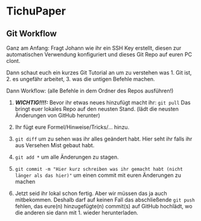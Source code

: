 # TichuPaper

## Git Workflow

Ganz am Anfang: Fragt Johann wie ihr ein SSH Key erstellt, diesen zur automatischen Verwendung konfiguriert und dieses Git Repo auf euren PC clont.

Dann schaut euch ein kurzes Git Tutorial an um zu verstehen was 1. Git ist, 2. es ungefähr arbeitet, 3. was die untigen Befehle machen.

Dann Workflow: (alle Befehle in dem Ordner des Repos ausführen!)

1. ***WICHTIG!!!!:*** Bevor ihr etwas neues hinzufügt macht ihr:
   ```git pull```
   Das bringt euer lokales Repo auf den neusten Stand. (lädt die neusten Änderungen von GitHub herunter)

2. Ihr fügt eure Formel/Hinweise/Tricks/... hinzu.

3. ```git diff```
   um zu sehen was ihr alles geändert habt. Hier seht ihr falls ihr aus Versehen Mist gebaut habt.

4. ```git add *```
   um alle Änderungen zu stagen.

4. ```git commit -m "Hier kurz schreiben was ihr gemacht habt (nicht länger als das hier)"```
   um einen commit mit euren Änderungen zu machen

5. Jetzt seid ihr lokal schon fertig. Aber wir müssen das ja auch mitbekommen. Deshalb darf auf keinen Fall das abschließende
   ```git push```
   fehlen, das eure(n) hinzugefügte(n) commit(s) auf GitHub hochlädt, wo die anderen sie dann mit 1. wieder herunterladen.
